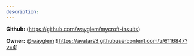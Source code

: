 ```yaml
---
description: 
---
```



**Github:** (https://github.com/wayglem/mycroft-insults)

**Owner:** [@wayglem](https://github.com/wayglem) ![https://avatars3.githubusercontent.com/u/6116847?v=4]

